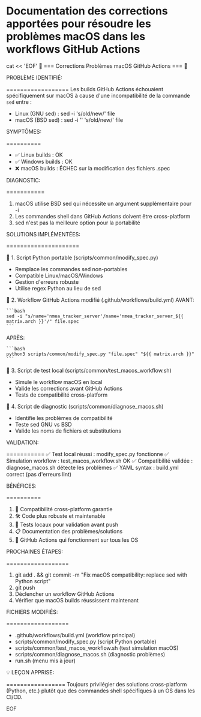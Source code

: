 # Documentation des corrections apportées pour résoudre les problèmes macOS dans les workflows GitHub Actions

cat << 'EOF'
🍎 === Corrections Problèmes macOS GitHub Actions === 🍎

PROBLÈME IDENTIFIÉ:

==================
Les builds GitHub Actions échouaient spécifiquement sur macOS à cause d'une
incompatibilité de la commande `sed` entre :

- Linux (GNU sed) : sed -i 's/old/new/' file
- macOS (BSD sed) : sed -i '' 's/old/new/' file

SYMPTÔMES:

==========

- ✅ Linux builds : OK
- ✅ Windows builds : OK  
- ❌ macOS builds : ÉCHEC sur la modification des fichiers .spec

DIAGNOSTIC:

===========

1. macOS utilise BSD sed qui nécessite un argument supplémentaire pour -i
2. Les commandes shell dans GitHub Actions doivent être cross-platform
3. sed n'est pas la meilleure option pour la portabilité

SOLUTIONS IMPLÉMENTÉES:

=====================

📁 1. Script Python portable (scripts/common/modify_spec.py)

- Remplace les commandes sed non-portables
- Compatible Linux/macOS/Windows
- Gestion d'erreurs robuste
- Utilise regex Python au lieu de sed

📝 2. Workflow GitHub Actions modifié (.github/workflows/build.yml)
   AVANT:

    ```bash
    sed -i "s/name='nmea_tracker_server'/name='nmea_tracker_server_${{ matrix.arch }}'/" file.spec
    ```

   APRÈS:

    ```bash
    python3 scripts/common/modify_spec.py "file.spec" "${{ matrix.arch }}"
    ```

🧪 3. Script de test local (scripts/common/test_macos_workflow.sh)

- Simule le workflow macOS en local
- Valide les corrections avant GitHub Actions
- Tests de compatibilité cross-platform

🔧 4. Script de diagnostic (scripts/common/diagnose_macos.sh)

- Identifie les problèmes de compatibilité
- Teste sed GNU vs BSD
- Valide les noms de fichiers et substitutions

VALIDATION:

===========
✅ Test local réussi : modify_spec.py fonctionne
✅ Simulation workflow : test_macos_workflow.sh OK
✅ Compatibilité validée : diagnose_macos.sh détecte les problèmes
✅ YAML syntax : build.yml correct (pas d'erreurs lint)

BÉNÉFICES:

==========

1. 🔄 Compatibilité cross-platform garantie
2. 🛠️  Code plus robuste et maintenable  
3. 🧪 Tests locaux pour validation avant push
4. 📋 Documentation des problèmes/solutions
5. 🚀 GitHub Actions qui fonctionnent sur tous les OS

PROCHAINES ÉTAPES:

==================

1. git add . && git commit -m "Fix macOS compatibility: replace sed with Python script"
2. git push
3. Déclencher un workflow GitHub Actions
4. Vérifier que macOS builds réussissent maintenant

FICHIERS MODIFIÉS:

==================

- .github/workflows/build.yml          (workflow principal)
- scripts/common/modify_spec.py        (script Python portable)
- scripts/common/test_macos_workflow.sh (test simulation macOS)
- scripts/common/diagnose_macos.sh     (diagnostic problèmes)
- run.sh                               (menu mis à jour)

💡 LEÇON APPRISE:

=================
Toujours privilégier des solutions cross-platform (Python, etc.)
plutôt que des commandes shell spécifiques à un OS dans les CI/CD.

EOF
